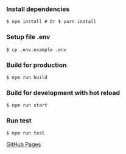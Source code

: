 ### Install dependencies
```
$ npm install # Or $ yarn install
```

### Setup file .env 
```
$ cp .env.example .env
```

### Build for production
```
$ npm run build
```

### Build for development with hot reload
```
$ npm run start
```

### Run test
```
$ npm run test
```

[GitHub Pages](https://aleksandrtkach.github.io/TaskTimerReact/)
